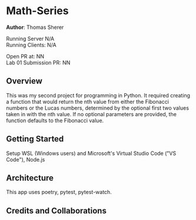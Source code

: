 # Math-Series

**Author**: Thomas Sherer

Running Server          N/A <!-- (i.e., Deployed URL) --> <br>
Running Clients:        N/A <!-- (e.g., React) --> <br>

Open PR at:             NN <br>
Lab 01 Submission PR:   NN <br>

## Overview
This was my second project for programming in Python. It required creating a function that would return the nth value from either the Fibonacci numbers or the Lucas numbers, determined by the optional first two values taken in with the nth value. If no optional parameters are provided, the function defaults to the Fibonacci value.

## Getting Started
<!-- What are the steps that a user must take in order to build this app on their own machine and get it running? -->
Setup WSL (Windows users) and Microsoft's Virtual Studio Code ("VS Code"), Node.js

## Architecture
<!-- Provide a detailed description of the application design. What technologies (languages, libraries, etc) you're using, and any other relevant design information. -->
This app uses poetry, pytest, pytest-watch.

## Credits and Collaborations
<!-- Give credit (and a link) to other people or resources that helped you build this application. -->